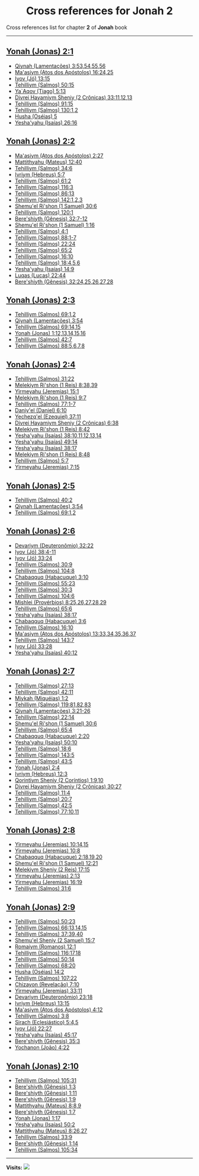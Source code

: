 <div align="center">

# Cross references for **Jonah 2**
</div>

Cross references list for chapter **2** of **Jonah** book

---

<h2 id="1"><a href="https://bible.ozzuu.com/pt_yah/Jon/2#1" target="_blank">Yonah (Jonas) 2:1</a></h2>

- [Qiynah (Lamentações) 3:53,54,55,56](https://bible.ozzuu.com/pt_yah/Lam/3#53)
- [Ma'asiym (Atos dos Apóstolos) 16:24,25](https://bible.ozzuu.com/pt_yah/Act/16#24)
- [Iyov (Jó) 13:15](https://bible.ozzuu.com/pt_yah/Job/13#15)
- [Tehilliym (Salmos) 50:15](https://bible.ozzuu.com/pt_yah/Psa/50#15)
- [Ya`Aqov (Tiago) 5:13](https://bible.ozzuu.com/pt_yah/Jam/5#13)
- [Divrei Hayamiym Sheniy (2 Crônicas) 33:11,12,13](https://bible.ozzuu.com/pt_yah/2Ch/33#11)
- [Tehilliym (Salmos) 91:15](https://bible.ozzuu.com/pt_yah/Psa/91#15)
- [Tehilliym (Salmos) 130:1,2](https://bible.ozzuu.com/pt_yah/Psa/130#1)
- [Husha (Oséias) 5](https://bible.ozzuu.com/pt_yah/Hos/5)
- [Yesha'yahu (Isaías) 26:16](https://bible.ozzuu.com/pt_yah/Isa/26#16)
<h2 id="2"><a href="https://bible.ozzuu.com/pt_yah/Jon/2#2" target="_blank">Yonah (Jonas) 2:2</a></h2>

- [Ma'asiym (Atos dos Apóstolos) 2:27](https://bible.ozzuu.com/pt_yah/Act/2#27)
- [Mattithyahu (Mateus) 12:40](https://bible.ozzuu.com/pt_yah/Mat/12#40)
- [Tehilliym (Salmos) 34:6](https://bible.ozzuu.com/pt_yah/Psa/34#6)
- [Ivriym (Hebreus) 5:7](https://bible.ozzuu.com/pt_yah/Heb/5#7)
- [Tehilliym (Salmos) 61:2](https://bible.ozzuu.com/pt_yah/Psa/61#2)
- [Tehilliym (Salmos) 116:3](https://bible.ozzuu.com/pt_yah/Psa/116#3)
- [Tehilliym (Salmos) 86:13](https://bible.ozzuu.com/pt_yah/Psa/86#13)
- [Tehilliym (Salmos) 142:1,2,3](https://bible.ozzuu.com/pt_yah/Psa/142#1)
- [Shemu'el Ri'shon (1 Samuel) 30:6](https://bible.ozzuu.com/pt_yah/1Sm/30#6)
- [Tehilliym (Salmos) 120:1](https://bible.ozzuu.com/pt_yah/Psa/120#1)
- [Bere'shiyth (Gênesis) 32:7-12](https://bible.ozzuu.com/pt_yah/Gen/32#7)
- [Shemu'el Ri'shon (1 Samuel) 1:16](https://bible.ozzuu.com/pt_yah/1Sm/1#16)
- [Tehilliym (Salmos) 4:1](https://bible.ozzuu.com/pt_yah/Psa/4#1)
- [Tehilliym (Salmos) 88:1-7](https://bible.ozzuu.com/pt_yah/Psa/88#1)
- [Tehilliym (Salmos) 22:24](https://bible.ozzuu.com/pt_yah/Psa/22#24)
- [Tehilliym (Salmos) 65:2](https://bible.ozzuu.com/pt_yah/Psa/65#2)
- [Tehilliym (Salmos) 16:10](https://bible.ozzuu.com/pt_yah/Psa/16#10)
- [Tehilliym (Salmos) 18:4,5,6](https://bible.ozzuu.com/pt_yah/Psa/18#4)
- [Yesha'yahu (Isaías) 14:9](https://bible.ozzuu.com/pt_yah/Isa/14#9)
- [Luqas (Lucas) 22:44](https://bible.ozzuu.com/pt_yah/Luk/22#44)
- [Bere'shiyth (Gênesis) 32:24,25,26,27,28](https://bible.ozzuu.com/pt_yah/Gen/32#24)
<h2 id="3"><a href="https://bible.ozzuu.com/pt_yah/Jon/2#3" target="_blank">Yonah (Jonas) 2:3</a></h2>

- [Tehilliym (Salmos) 69:1,2](https://bible.ozzuu.com/pt_yah/Psa/69#1)
- [Qiynah (Lamentações) 3:54](https://bible.ozzuu.com/pt_yah/Lam/3#54)
- [Tehilliym (Salmos) 69:14,15](https://bible.ozzuu.com/pt_yah/Psa/69#14)
- [Yonah (Jonas) 1:12,13,14,15,16](https://bible.ozzuu.com/pt_yah/Jon/1#12)
- [Tehilliym (Salmos) 42:7](https://bible.ozzuu.com/pt_yah/Psa/42#7)
- [Tehilliym (Salmos) 88:5,6,7,8](https://bible.ozzuu.com/pt_yah/Psa/88#5)
<h2 id="4"><a href="https://bible.ozzuu.com/pt_yah/Jon/2#4" target="_blank">Yonah (Jonas) 2:4</a></h2>

- [Tehilliym (Salmos) 31:22](https://bible.ozzuu.com/pt_yah/Psa/31#22)
- [Melekiym Ri'shon (1 Reis) 8:38,39](https://bible.ozzuu.com/pt_yah/1Ki/8#38)
- [Yirmeyahu (Jeremias) 15:1](https://bible.ozzuu.com/pt_yah/Jer/15#1)
- [Melekiym Ri'shon (1 Reis) 9:7](https://bible.ozzuu.com/pt_yah/1Ki/9#7)
- [Tehilliym (Salmos) 77:1-7](https://bible.ozzuu.com/pt_yah/Psa/77#1)
- [Daniy'el (Daniel) 6:10](https://bible.ozzuu.com/pt_yah/Dan/6#10)
- [Yechezq'el (Ezequiel) 37:11](https://bible.ozzuu.com/pt_yah/Eze/37#11)
- [Divrei Hayamiym Sheniy (2 Crônicas) 6:38](https://bible.ozzuu.com/pt_yah/2Ch/6#38)
- [Melekiym Ri'shon (1 Reis) 8:42](https://bible.ozzuu.com/pt_yah/1Ki/8#42)
- [Yesha'yahu (Isaías) 38:10,11,12,13,14](https://bible.ozzuu.com/pt_yah/Isa/38#10)
- [Yesha'yahu (Isaías) 49:14](https://bible.ozzuu.com/pt_yah/Isa/49#14)
- [Yesha'yahu (Isaías) 38:17](https://bible.ozzuu.com/pt_yah/Isa/38#17)
- [Melekiym Ri'shon (1 Reis) 8:48](https://bible.ozzuu.com/pt_yah/1Ki/8#48)
- [Tehilliym (Salmos) 5:7](https://bible.ozzuu.com/pt_yah/Psa/5#7)
- [Yirmeyahu (Jeremias) 7:15](https://bible.ozzuu.com/pt_yah/Jer/7#15)
<h2 id="5"><a href="https://bible.ozzuu.com/pt_yah/Jon/2#5" target="_blank">Yonah (Jonas) 2:5</a></h2>

- [Tehilliym (Salmos) 40:2](https://bible.ozzuu.com/pt_yah/Psa/40#2)
- [Qiynah (Lamentações) 3:54](https://bible.ozzuu.com/pt_yah/Lam/3#54)
- [Tehilliym (Salmos) 69:1,2](https://bible.ozzuu.com/pt_yah/Psa/69#1)
<h2 id="6"><a href="https://bible.ozzuu.com/pt_yah/Jon/2#6" target="_blank">Yonah (Jonas) 2:6</a></h2>

- [Devariym (Deuteronômio) 32:22](https://bible.ozzuu.com/pt_yah/Deu/32#22)
- [Iyov (Jó) 38:4-11](https://bible.ozzuu.com/pt_yah/Job/38#4)
- [Iyov (Jó) 33:24](https://bible.ozzuu.com/pt_yah/Job/33#24)
- [Tehilliym (Salmos) 30:9](https://bible.ozzuu.com/pt_yah/Psa/30#9)
- [Tehilliym (Salmos) 104:8](https://bible.ozzuu.com/pt_yah/Psa/104#8)
- [Chabaqquq (Habacuque) 3:10](https://bible.ozzuu.com/pt_yah/Hc/3#10)
- [Tehilliym (Salmos) 55:23](https://bible.ozzuu.com/pt_yah/Psa/55#23)
- [Tehilliym (Salmos) 30:3](https://bible.ozzuu.com/pt_yah/Psa/30#3)
- [Tehilliym (Salmos) 104:6](https://bible.ozzuu.com/pt_yah/Psa/104#6)
- [Mishlei (Provérbios) 8:25,26,27,28,29](https://bible.ozzuu.com/pt_yah/Pro/8#25)
- [Tehilliym (Salmos) 65:6](https://bible.ozzuu.com/pt_yah/Psa/65#6)
- [Yesha'yahu (Isaías) 38:17](https://bible.ozzuu.com/pt_yah/Isa/38#17)
- [Chabaqquq (Habacuque) 3:6](https://bible.ozzuu.com/pt_yah/Hc/3#6)
- [Tehilliym (Salmos) 16:10](https://bible.ozzuu.com/pt_yah/Psa/16#10)
- [Ma'asiym (Atos dos Apóstolos) 13:33,34,35,36,37](https://bible.ozzuu.com/pt_yah/Act/13#33)
- [Tehilliym (Salmos) 143:7](https://bible.ozzuu.com/pt_yah/Psa/143#7)
- [Iyov (Jó) 33:28](https://bible.ozzuu.com/pt_yah/Job/33#28)
- [Yesha'yahu (Isaías) 40:12](https://bible.ozzuu.com/pt_yah/Isa/40#12)
<h2 id="7"><a href="https://bible.ozzuu.com/pt_yah/Jon/2#7" target="_blank">Yonah (Jonas) 2:7</a></h2>

- [Tehilliym (Salmos) 27:13](https://bible.ozzuu.com/pt_yah/Psa/27#13)
- [Tehilliym (Salmos) 42:11](https://bible.ozzuu.com/pt_yah/Psa/42#11)
- [Miykah (Miquéias) 1:2](https://bible.ozzuu.com/pt_yah/Mic/1#2)
- [Tehilliym (Salmos) 119:81,82,83](https://bible.ozzuu.com/pt_yah/Psa/119#81)
- [Qiynah (Lamentações) 3:21-26](https://bible.ozzuu.com/pt_yah/Lam/3#21)
- [Tehilliym (Salmos) 22:14](https://bible.ozzuu.com/pt_yah/Psa/22#14)
- [Shemu'el Ri'shon (1 Samuel) 30:6](https://bible.ozzuu.com/pt_yah/1Sm/30#6)
- [Tehilliym (Salmos) 65:4](https://bible.ozzuu.com/pt_yah/Psa/65#4)
- [Chabaqquq (Habacuque) 2:20](https://bible.ozzuu.com/pt_yah/Hc/2#20)
- [Yesha'yahu (Isaías) 50:10](https://bible.ozzuu.com/pt_yah/Isa/50#10)
- [Tehilliym (Salmos) 18:6](https://bible.ozzuu.com/pt_yah/Psa/18#6)
- [Tehilliym (Salmos) 143:5](https://bible.ozzuu.com/pt_yah/Psa/143#5)
- [Tehilliym (Salmos) 43:5](https://bible.ozzuu.com/pt_yah/Psa/43#5)
- [Yonah (Jonas) 2:4](https://bible.ozzuu.com/pt_yah/Jon/2#4)
- [Ivriym (Hebreus) 12:3](https://bible.ozzuu.com/pt_yah/Heb/12#3)
- [Qorintiym Sheniy (2 Coríntios) 1:9,10](https://bible.ozzuu.com/pt_yah/2Co/1#9)
- [Divrei Hayamiym Sheniy (2 Crônicas) 30:27](https://bible.ozzuu.com/pt_yah/2Ch/30#27)
- [Tehilliym (Salmos) 11:4](https://bible.ozzuu.com/pt_yah/Psa/11#4)
- [Tehilliym (Salmos) 20:7](https://bible.ozzuu.com/pt_yah/Psa/20#7)
- [Tehilliym (Salmos) 42:5](https://bible.ozzuu.com/pt_yah/Psa/42#5)
- [Tehilliym (Salmos) 77:10,11](https://bible.ozzuu.com/pt_yah/Psa/77#10)
<h2 id="8"><a href="https://bible.ozzuu.com/pt_yah/Jon/2#8" target="_blank">Yonah (Jonas) 2:8</a></h2>

- [Yirmeyahu (Jeremias) 10:14,15](https://bible.ozzuu.com/pt_yah/Jer/10#14)
- [Yirmeyahu (Jeremias) 10:8](https://bible.ozzuu.com/pt_yah/Jer/10#8)
- [Chabaqquq (Habacuque) 2:18,19,20](https://bible.ozzuu.com/pt_yah/Hc/2#18)
- [Shemu'el Ri'shon (1 Samuel) 12:21](https://bible.ozzuu.com/pt_yah/1Sm/12#21)
- [Melekiym Sheniy (2 Reis) 17:15](https://bible.ozzuu.com/pt_yah/2Ki/17#15)
- [Yirmeyahu (Jeremias) 2:13](https://bible.ozzuu.com/pt_yah/Jer/2#13)
- [Yirmeyahu (Jeremias) 16:19](https://bible.ozzuu.com/pt_yah/Jer/16#19)
- [Tehilliym (Salmos) 31:6](https://bible.ozzuu.com/pt_yah/Psa/31#6)
<h2 id="9"><a href="https://bible.ozzuu.com/pt_yah/Jon/2#9" target="_blank">Yonah (Jonas) 2:9</a></h2>

- [Tehilliym (Salmos) 50:23](https://bible.ozzuu.com/pt_yah/Psa/50#23)
- [Tehilliym (Salmos) 66:13,14,15](https://bible.ozzuu.com/pt_yah/Psa/66#13)
- [Tehilliym (Salmos) 37:39,40](https://bible.ozzuu.com/pt_yah/Psa/37#39)
- [Shemu'el Sheniy (2 Samuel) 15:7](https://bible.ozzuu.com/pt_yah/2Sm/15#7)
- [Romaiym (Romanos) 12:1](https://bible.ozzuu.com/pt_yah/Rom/12#1)
- [Tehilliym (Salmos) 116:17,18](https://bible.ozzuu.com/pt_yah/Psa/116#17)
- [Tehilliym (Salmos) 50:14](https://bible.ozzuu.com/pt_yah/Psa/50#14)
- [Tehilliym (Salmos) 68:20](https://bible.ozzuu.com/pt_yah/Psa/68#20)
- [Husha (Oséias) 14:2](https://bible.ozzuu.com/pt_yah/Hos/14#2)
- [Tehilliym (Salmos) 107:22](https://bible.ozzuu.com/pt_yah/Psa/107#22)
- [Chizayon (Revelação) 7:10](https://bible.ozzuu.com/pt_yah/Rev/7#10)
- [Yirmeyahu (Jeremias) 33:11](https://bible.ozzuu.com/pt_yah/Jer/33#11)
- [Devariym (Deuteronômio) 23:18](https://bible.ozzuu.com/pt_yah/Deu/23#18)
- [Ivriym (Hebreus) 13:15](https://bible.ozzuu.com/pt_yah/Heb/13#15)
- [Ma'asiym (Atos dos Apóstolos) 4:12](https://bible.ozzuu.com/pt_yah/Act/4#12)
- [Tehilliym (Salmos) 3:8](https://bible.ozzuu.com/pt_yah/Psa/3#8)
- [Sirach (Eclesiástico) 5:4,5](https://bible.ozzuu.com/pt_yah/Sir/5#4)
- [Iyov (Jó) 22:27](https://bible.ozzuu.com/pt_yah/Job/22#27)
- [Yesha'yahu (Isaías) 45:17](https://bible.ozzuu.com/pt_yah/Isa/45#17)
- [Bere'shiyth (Gênesis) 35:3](https://bible.ozzuu.com/pt_yah/Gen/35#3)
- [Yochanon (João) 4:22](https://bible.ozzuu.com/pt_yah/Joh/4#22)
<h2 id="10"><a href="https://bible.ozzuu.com/pt_yah/Jon/2#10" target="_blank">Yonah (Jonas) 2:10</a></h2>

- [Tehilliym (Salmos) 105:31](https://bible.ozzuu.com/pt_yah/Psa/105#31)
- [Bere'shiyth (Gênesis) 1:3](https://bible.ozzuu.com/pt_yah/Gen/1#3)
- [Bere'shiyth (Gênesis) 1:11](https://bible.ozzuu.com/pt_yah/Gen/1#11)
- [Bere'shiyth (Gênesis) 1:9](https://bible.ozzuu.com/pt_yah/Gen/1#9)
- [Mattithyahu (Mateus) 8:8,9](https://bible.ozzuu.com/pt_yah/Mat/8#8)
- [Bere'shiyth (Gênesis) 1:7](https://bible.ozzuu.com/pt_yah/Gen/1#7)
- [Yonah (Jonas) 1:17](https://bible.ozzuu.com/pt_yah/Jon/1#17)
- [Yesha'yahu (Isaías) 50:2](https://bible.ozzuu.com/pt_yah/Isa/50#2)
- [Mattithyahu (Mateus) 8:26,27](https://bible.ozzuu.com/pt_yah/Mat/8#26)
- [Tehilliym (Salmos) 33:9](https://bible.ozzuu.com/pt_yah/Psa/33#9)
- [Bere'shiyth (Gênesis) 1:14](https://bible.ozzuu.com/pt_yah/Gen/1#14)
- [Tehilliym (Salmos) 105:34](https://bible.ozzuu.com/pt_yah/Psa/105#34)


---

**Visits:**
![](https://profile-counter.glitch.me/visitCounter_crossrefs26/count.svg)
